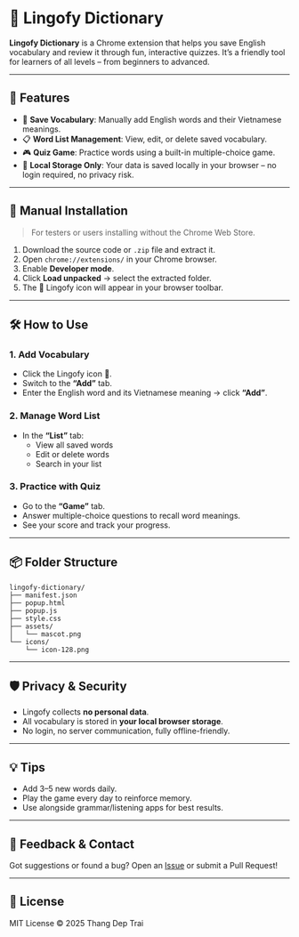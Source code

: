# 🦊 Lingofy Dictionary

**Lingofy Dictionary** is a Chrome extension that helps you save English vocabulary and review it through fun, interactive quizzes. It’s a friendly tool for learners of all levels – from beginners to advanced.

---

## 🌟 Features

- 📝 **Save Vocabulary**: Manually add English words and their Vietnamese meanings.
- 📋 **Word List Management**: View, edit, or delete saved vocabulary.
- 🎮 **Quiz Game**: Practice words using a built-in multiple-choice game.
- 💾 **Local Storage Only**: Your data is saved locally in your browser – no login required, no privacy risk.

---

## 🚀 Manual Installation

> For testers or users installing without the Chrome Web Store.

1. Download the source code or `.zip` file and extract it.
2. Open `chrome://extensions/` in your Chrome browser.
3. Enable **Developer mode**.
4. Click **Load unpacked** → select the extracted folder.
5. The 🦊 Lingofy icon will appear in your browser toolbar.

---

## 🛠️ How to Use

### 1. Add Vocabulary
- Click the Lingofy icon 🦊.
- Switch to the **“Add”** tab.
- Enter the English word and its Vietnamese meaning → click **“Add”**.

### 2. Manage Word List
- In the **“List”** tab:
  - View all saved words
  - Edit or delete words
  - Search in your list

### 3. Practice with Quiz
- Go to the **“Game”** tab.
- Answer multiple-choice questions to recall word meanings.
- See your score and track your progress.

---

## 📦 Folder Structure

```
lingofy-dictionary/
├── manifest.json
├── popup.html
├── popup.js
├── style.css
├── assets/
│   └── mascot.png
└── icons/
    └── icon-128.png
```

---

## 🛡️ Privacy & Security

- Lingofy collects **no personal data**.
- All vocabulary is stored in **your local browser storage**.
- No login, no server communication, fully offline-friendly.

---

## 💡 Tips

- Add 3–5 new words daily.
- Play the game every day to reinforce memory.
- Use alongside grammar/listening apps for best results.

---

## 📮 Feedback & Contact

Got suggestions or found a bug? Open an [Issue](https://github.com/yourusername/lingofy-dictionary/issues) or submit a Pull Request!

---

## 📜 License

MIT License © 2025 Thang Dep Trai